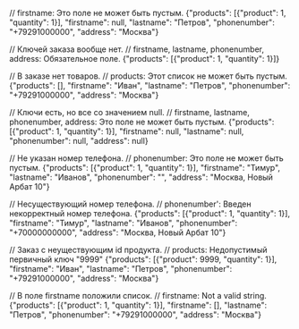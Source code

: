 // firstname: Это поле не может быть пустым.
{"products": [{"product": 1, "quantity": 1}], "firstname": null, "lastname": "Петров", "phonenumber": "+79291000000", "address": "Москва"}

// Ключей заказа вообще нет.
// firstname, lastname, phonenumber, address: Обязательное поле.
{"products": [{"product": 1, "quantity": 1}]}

// В заказе нет товаров.
// products: Этот список не может быть пустым.
{"products": [], "firstname": "Иван", "lastname": "Петров", "phonenumber": "+79291000000", "address": "Москва"}

// Ключи есть, но все со значением null.
// firstname, lastname, phonenumber, address: Это поле не может быть пустым.
{"products": [{"product": 1, "quantity": 1}], "firstname": null, "lastname": null, "phonenumber": null, "address": null}

// Не указан номер телефона.
// phonenumber: Это поле не может быть пустым.
{"products": [{"product": 1, "quantity": 1}], "firstname": "Тимур", "lastname": "Иванов", "phonenumber": "", "address": "Москва, Новый Арбат 10"}

// Несуществующий номер телефона.
// phonenumber': Введен некорректный номер телефона.
{"products": [{"product": 1, "quantity": 1}], "firstname": "Тимур", "lastname": "Иванов", "phonenumber": "+70000000000", "address": "Москва, Новый Арбат 10"}

// Заказ с неуществующим id продукта.
// products: Недопустимый первичный ключ "9999"
{"products": [{"product": 9999, "quantity": 1}], "firstname": "Иван", "lastname": "Петров", "phonenumber": "+79291000000", "address": "Москва"}

// В поле firstname положили список.
// firstname: Not a valid string.
{"products": [{"product": 1, "quantity": 1}], "firstname": [], "lastname": "Петров", "phonenumber": "+79291000000", "address": "Москва"}
